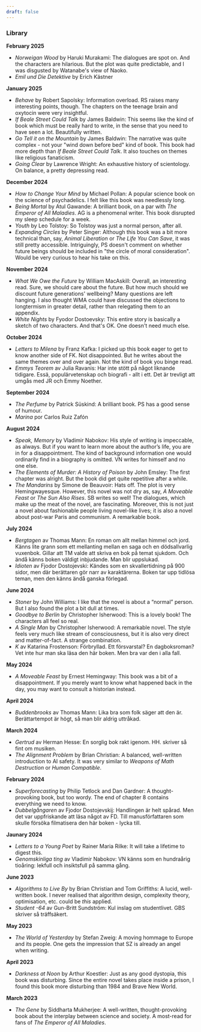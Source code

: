 ```yaml
---
draft: false
---
```


### Library

**February 2025**
- *Norweigan Wood* by Haruki Murakami: The dialogues are spot on. And the characters are hilarious. But the plot was quite predictable, and I was disgusted by Watanabe's view of Naoko.
- *Emil und Die Detektive* by Erich Kästner

**January 2025**
- *Behave* by Robert Sapolsky: Information overload. RS raises many interesting points, though. The chapters on the teenage brain and oxytocin were very insightful. 
- *If Beale Street Could Talk* by James Baldwin: This seems like the kind of book which must be really hard to write, in the sense that you need to have seen a lot. Beautifully written.
- *Go Tell it on the Mountain* by James Baldwin: The narrative was quite complex - not your "wind down before bed" kind of book. This book had more depth than *If Beale Street Could Talk*. It also touches on themes like religious fanaticism. 
- *Going Clear* by Lawrence Wright: An exhaustive history of scientology. On balance, a pretty depressing read.

**December 2024**
- *How to Change Your Mind* by Michael Pollan: A popular science book on the science of psychadelics. I felt like this book was needlessly long.
- *Being Mortal* by Atul Gawande: A brilliant book, on a par with *The Emperor of All Maladies*. AG is a phenomenal writer. This book disrupted my sleep schedule for a week.
- *Youth* by Leo Tolstoy: So Tolstoy was just a normal person, after all.
- *Expanding Circles* by Peter Singer: Although this book was a bit more technical than, say, *Animal Liberation* or *The Life You Can Save*, it was still pretty accessible. Intriguingly, PS doesn't comment on whether future beings should be included in "the circle of moral consideration". Would be very curious to hear his take on this.

**November 2024**
- *What We Owe the Future* by William MacAskill: Overall, an interesting read. Sure, we should care about the future. But how much should we discount future generations' wellbeing? Many questions are left hanging. I also thought WMA could have discussed the objections to longtermism in greater detail, rather than relegating them to an appendix.
- *White Nights* by Fyodor Dostoevsky: This entire story is basically a sketch of two characters. And that's OK. One doesn't need much else.

**October 2024**
- *Letters to Milena* by Franz Kafka: I picked up this book eager to get to know another side of FK. Not disappointed. But he writes about the same themes over and over again. Not the kind of book you binge read.
- *Emmys Teorem* av Julia Ravanis: Har inte stött på något liknande tidigare. Essä, populärvetenskap och biografi - allt i ett. Det är trevligt att umgås med JR och Emmy Noether.

**September 2024**
- *The Perfume* by Patrick Süskind: A brilliant book. PS has a good sense of humour.
- *Marina* por Carlos Ruiz Zafón

**August 2024**
- *Speak, Memory* by Vladimir Nabokov: His style of writing is impeccable, as always. But if you want to learn more about the author’s life, you are in for a disappointment. The kind of background information one would ordinarily find in a biography is omitted. VN writes for himself and no one else.
- *The Elements of Murder: A History of Poison* by John Emsley: The first chapter was alright. But the book did get quite repetitive after a while.
- *The Mandarins* by Simone de Beauvoir: Hats off. The plot is very Hemingwayesque. However, this novel was not dry as, say, *A Moveable Feast* or *The Sun Also Rises*. SB writes so well! The dialogues, which make up the meat of the novel, are fascinating. Moreover, this is not just a novel about fashionable people living novel-like lives; it is also a novel about post-war Paris and communism. A remarkable book.

**July 2024**
- *Bergtagen* av Thomas Mann: En roman om allt mellan himmel och jord. Känns lite grann som ett mellanting mellan en saga och en dödsallvarlig vuxenbok. Gillar att TM valde att skriva en bok på temat sjukdom. Och ändå känns boken väldigt inbjudande. Man blir uppslukad.
- *Idioten* av Fjodor Dostojevski: Kändes som en skvallertidning på 900 sidor, men där berättaren gör narr av karaktärerna. Boken tar upp tidlösa teman, men den känns ändå ganska förlegad.

**June 2024**
- *Stoner* by John Williams: I like that the novel is about a “normal” person. But I also found the plot a bit dull at times.
- *Goodbye to Berlin* by Christopher Isherwood: This is a lovely book! The characters all feel so real.
- *A Single Man* by Christopher Isherwood: A remarkable novel. The style feels very much like stream of consciousness, but it is also very direct and matter-of-fact. A strange combination.
- *K* av Katarina Frostenson: Förbryllad. Ett försvarstal? En dagboksroman? Vet inte hur man ska läsa den här boken. Men bra var den i alla fall.

**May 2024**
- *A Moveable Feast* by Ernest Hemingway: This book was a bit of a disappointment. If you merely want to know what happened back in the day, you may want to consult a historian instead.

**April 2024**
- *Buddenbrooks* av Thomas Mann: Lika bra som folk säger att den är. Berättartempot är högt, så man blir aldrig uttråkad.

**March 2024**
- *Gertrud* av Herman Hesse: En sorglig bok rakt igenom. HH. skriver så fint om musiken.
- *The Alignment Problem* by Brian Christian: A balanced, well-written introduction to AI safety. It was very similar to *Weapons of Math Destruction* or *Human Compatible*.

**February 2024**
- *Superforecasting* by Philip Tetlock and Dan Gardner: A thought-provoking book, but too wordy. The end of chapter 8 contains everything we need to know.
- *Dubbelgångaren* av Fjodor Dostojevskij: Handlingen är helt spårad. Men det var uppfriskande att läsa något av FD. Till manusförfattaren som skulle försöka filmatisera den här boken - lycka till.

**Jaunary 2024**
- *Letters to a Young Poet* by Rainer Maria Rilke: It will take a lifetime to digest this.
- *Genomskinliga ting* av Vladimir Nabokov: VN känns som en hundraårig tioåring: lekfull och insiktsfull på samma gång.

**June 2023**
- *Algorithms to Live By* by Brian Christian and Tom Griffiths: A lucid, well-written book. I never realised that algorithm design, complexity theory, optimisation, etc. could be *this* applied.
- *Student -64* av Gun-Britt Sundström: Kul inslag om studentlivet. GBS skriver så träffsäkert.

**May 2023**
- *The World of Yesterday* by Stefan Zweig: A moving hommage to Europe and its people. One gets the impression that SZ is already an angel when writing.

**April 2023**
- *Darkness at Noon* by Arthur Koestler: Just as any good dystopia, this book was disturbing. Since the entire novel takes place inside a prison, I found this book more disturbing than 1984 and Brave New World.

**March 2023**
- *The Gene* by Siddharta Mukherjee: A well-written, thought-provoking book about the interplay between science and society. A most-read for fans of *The Emperor of All Maladies*.

